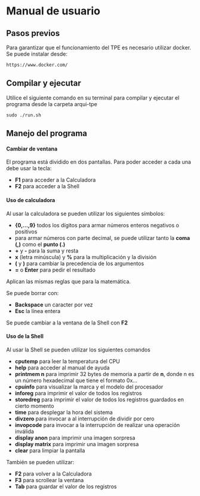 # Manual de usuario

## Pasos previos
Para garantizar que el funcionamiento del TPE es necesario utilizar docker. Se puede instalar desde:
```
https://www.docker.com/
```

## Compilar y ejecutar
Utilice el siguiente comando en su terminal para compilar y ejecutar el programa desde la carpeta arqui-tpe

``` 
sudo ./run.sh
```

## Manejo del programa
#### Cambiar de ventana
El programa está dividido en dos pantallas. Para poder acceder a cada una debe usar la tecla:
- **F1** para acceder a la Calculadora
- **F2** para acceder a la Shell

#### Uso de calculadora
Al usar la calculadora se pueden utilizar los siguientes símbolos:

- **{0,...,9}** todos los dígitos para armar números enteros negativos o positivos
- para armar números con parte decimal, se puede utilizar tanto la **coma (,)** como el **punto (.)**
- **+** y **-** para la suma y resta
- **x** (letra minúscula) y **%** para la multiplicación y la división
- **(** y **)** para cambiar la precedencia de los argumentos
- **=** o **Enter** para pedir el resultado

Aplican las mismas reglas que para la matemática.

Se puede borrar con:
- **Backspace** un caracter por vez
- **Esc** la línea entera

Se puede cambiar a la ventana de la Shell con **F2**

#### Uso de la Shell
Al usar la Shell se pueden utilizar los siguientes comandos

- **cputemp** para leer la temperatura del CPU
- **help** para acceder al manual de ayuda
- **printmem n** para imprimir 32 bytes de memoria a partir de **n**, donde n es un número hexadecimal que tiene el formato 0x...
- **cpuinfo** para visualizar la marca y el modelo del procesador
- **inforeg** para imprimir el valor de todos los
registros
- **storedreg** para imprimir el valor de todos los
registros guardados en cierto momento
- **time** para desplegar la hora del sistema
- **divzero** para invocar a al interrupción de dividir por cero
- **invopcode** para invocar a la interrupción de realizar una operación inválida
- **display anon** para imprimir una imagen sorpresa
- **display matrix** para imprimir una imagen sorpresa
- **clear** para limpiar la pantalla

También se pueden utilizar:
- **F2** para volver a la Calculadora
- **F3** para scrollear la ventana
- **Tab** para guardar el valor de los registros

